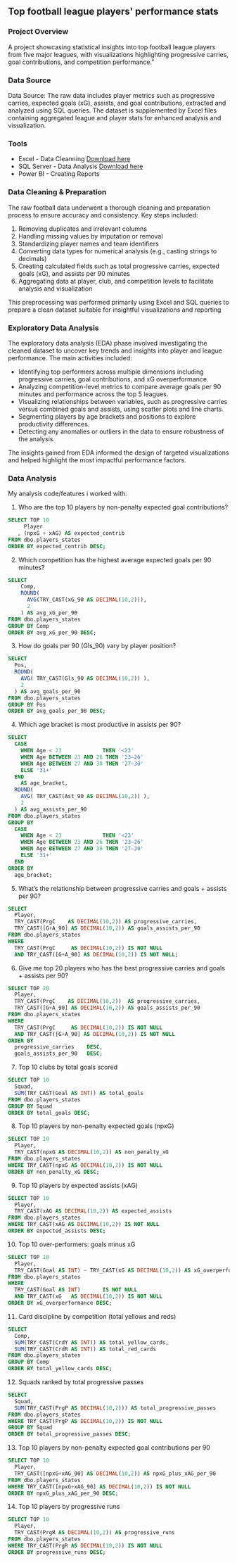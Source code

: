 ## Top football league players' performance stats

### Project Overview 

A project showcasing statistical insights into top football league players from five major leagues, with visualizations highlighting progressive carries, goal contributions, and competition performance."

### Data Source
Data Source: The raw data includes player metrics such as progressive carries, expected goals (xG), assists, and goal contributions, extracted and analyzed using SQL queries. The dataset is supplemented by Excel files containing aggregated league and player stats for enhanced analysis and visualization.

### Tools

- Excel - Data Cleanning [Download here](https://fbref.com/en/comps/Big5/Big-5-European-Leagues-Stats)
- SQL Server - Data Analysis [Download here](https://1drv.ms/u/c/29f0e449ed577bcc/EdNOUJgUYplJgc6hKapmcKkBNF9YV3M93rd6TT7hahWsdQ?e=docL3X)
- Power BI - Creating Reports

### Data Cleaning & Preparation

The raw football data underwent a thorough cleaning and preparation process to ensure accuracy and consistency. Key steps included:

1. Removing duplicates and irrelevant columns
2. Handling missing values by imputation or removal
3. Standardizing player names and team identifiers
4. Converting data types for numerical analysis (e.g., casting strings to decimals)
5. Creating calculated fields such as total progressive carries, expected goals (xG), and assists per 90 minutes
6. Aggregating data at player, club, and competition levels to facilitate analysis and visualization

This preprocessing was performed primarily using Excel and SQL queries to prepare a clean dataset suitable for insightful visualizations and reporting

### Exploratory Data Analysis

The exploratory data analysis (EDA) phase involved investigating the cleaned dataset to uncover key trends and insights into player and league performance. The main activities included:

- Identifying top performers across multiple dimensions including progressive carries, goal contributions, and xG overperformance.
- Analyzing competition-level metrics to compare average goals per 90 minutes and performance across the top 5 leagues.
- Visualizing relationships between variables, such as progressive carries versus combined goals and assists, using scatter plots and line charts.
- Segmenting players by age brackets and positions to explore productivity differences.
- Detecting any anomalies or outliers in the data to ensure robustness of the analysis.

The insights gained from EDA informed the design of targeted visualizations and helped highlight the most impactful performance factors.

### Data Analysis

My analysis code/features i worked with:

1. Who are the top 10 players by non-penalty expected goal contributions?
```sql
SELECT TOP 10
     Player
   , (npxG + xAG) AS expected_contrib
FROM dbo.players_states
ORDER BY expected_contrib DESC;
```

2. Which competition has the highest average expected goals per 90 minutes?
```sql
SELECT
    Comp,
    ROUND(
      AVG(TRY_CAST(xG_90 AS DECIMAL(10,2))),
      2
    ) AS avg_xG_per_90
FROM dbo.players_states
GROUP BY Comp
ORDER BY avg_xG_per_90 DESC;
```

3. How do goals per 90 (Gls_90) vary by player position?
```sql
SELECT
  Pos,
  ROUND(
    AVG( TRY_CAST(Gls_90 AS DECIMAL(10,2)) ),
    2
  ) AS avg_goals_per_90
FROM dbo.players_states
GROUP BY Pos
ORDER BY avg_goals_per_90 DESC;
```

4. Which age bracket is most productive in assists per 90?
```sql
SELECT
  CASE 
    WHEN Age < 23             THEN '<23'
    WHEN Age BETWEEN 23 AND 26 THEN '23–26'
    WHEN Age BETWEEN 27 AND 30 THEN '27–30'
    ELSE '31+'
  END
    AS age_bracket,
  ROUND(
    AVG( TRY_CAST(Ast_90 AS DECIMAL(10,2)) ),
    2
  ) AS avg_assists_per_90
FROM dbo.players_states
GROUP BY
  CASE 
    WHEN Age < 23             THEN '<23'
    WHEN Age BETWEEN 23 AND 26 THEN '23–26'
    WHEN Age BETWEEN 27 AND 30 THEN '27–30'
    ELSE '31+'
  END
ORDER BY
  age_bracket;
```

5. What’s the relationship between progressive carries and goals + assists per 90?
```sql
SELECT
  Player,
  TRY_CAST(PrgC    AS DECIMAL(10,2)) AS progressive_carries,
  TRY_CAST([G+A_90] AS DECIMAL(10,2)) AS goals_assists_per_90
FROM dbo.players_states
WHERE
  TRY_CAST(PrgC     AS DECIMAL(10,2)) IS NOT NULL
  AND TRY_CAST([G+A_90] AS DECIMAL(10,2)) IS NOT NULL;
```


6. Give me top 20 players who has the best progressive carries and goals + assists per 90?
```sql
SELECT TOP 20
  Player,
  TRY_CAST(PrgC    AS DECIMAL(10,2))  AS progressive_carries,
  TRY_CAST([G+A_90] AS DECIMAL(10,2)) AS goals_assists_per_90
FROM dbo.players_states
WHERE
  TRY_CAST(PrgC     AS DECIMAL(10,2)) IS NOT NULL
  AND TRY_CAST([G+A_90] AS DECIMAL(10,2)) IS NOT NULL
ORDER BY
  progressive_carries    DESC,
  goals_assists_per_90   DESC;
```

7. Top 10 clubs by total goals scored
```sql
SELECT TOP 10
  Squad,
  SUM(TRY_CAST(Goal AS INT)) AS total_goals
FROM dbo.players_states
GROUP BY Squad
ORDER BY total_goals DESC;
```

8. Top 10 players by non-penalty expected goals (npxG)
```sql
SELECT TOP 10
  Player,
  TRY_CAST(npxG AS DECIMAL(10,2)) AS non_penalty_xG
FROM dbo.players_states
WHERE TRY_CAST(npxG AS DECIMAL(10,2)) IS NOT NULL
ORDER BY non_penalty_xG DESC;
```

9. Top 10 players by expected assists (xAG)
```sql
SELECT TOP 10
  Player,
  TRY_CAST(xAG AS DECIMAL(10,2)) AS expected_assists
FROM dbo.players_states
WHERE TRY_CAST(xAG AS DECIMAL(10,2)) IS NOT NULL
ORDER BY expected_assists DESC;
```

10. Top 10 over-performers: goals minus xG
```sql
SELECT TOP 10
  Player,
  TRY_CAST(Goal AS INT) - TRY_CAST(xG AS DECIMAL(10,2)) AS xG_overperformance
FROM dbo.players_states
WHERE
  TRY_CAST(Goal AS INT)       IS NOT NULL
  AND TRY_CAST(xG   AS DECIMAL(10,2)) IS NOT NULL
ORDER BY xG_overperformance DESC;
```

11. Card discipline by competition (total yellows and reds)
```sql
SELECT
  Comp,
  SUM(TRY_CAST(CrdY AS INT)) AS total_yellow_cards,
  SUM(TRY_CAST(CrdR AS INT)) AS total_red_cards
FROM dbo.players_states
GROUP BY Comp
ORDER BY total_yellow_cards DESC;
```

12. Squads ranked by total progressive passes
```sql
SELECT
  Squad,
  SUM(TRY_CAST(PrgP AS DECIMAL(10,2))) AS total_progressive_passes
FROM dbo.players_states
WHERE TRY_CAST(PrgP AS DECIMAL(10,2)) IS NOT NULL
GROUP BY Squad
ORDER BY total_progressive_passes DESC;
```

13. Top 10 players by non-penalty expected goal contributions per 90
```sql
SELECT TOP 10
  Player,
  TRY_CAST([npxG+xAG_90] AS DECIMAL(10,2)) AS npxG_plus_xAG_per_90
FROM dbo.players_states
WHERE TRY_CAST([npxG+xAG_90] AS DECIMAL(10,2)) IS NOT NULL
ORDER BY npxG_plus_xAG_per_90 DESC;
```

14. Top 10 players by progressive runs
```sql
SELECT TOP 10
  Player,
  TRY_CAST(PrgR AS DECIMAL(10,2)) AS progressive_runs
FROM dbo.players_states
WHERE TRY_CAST(PrgR AS DECIMAL(10,2)) IS NOT NULL
ORDER BY progressive_runs DESC;
```




